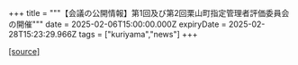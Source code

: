 +++
title = """【会議の公開情報】第1回及び第2回栗山町指定管理者評価委員会の開催"""
date = 2025-02-06T15:00:00.000Z
expiryDate = 2025-02-28T15:23:29.966Z
tags = ["kuriyama","news"]
+++


[[source]](https://www.town.kuriyama.hokkaido.jp/soshiki/32/10422.html)
